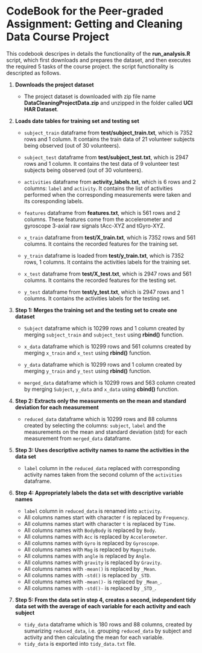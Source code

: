 # CodeBook for the Peer-graded Assignment: Getting and Cleaning Data Course Project
This codebook descripes in details the functionality of the **run_analysis.R** script, which first downloads and prepares the dataset, and then executes the required 5 tasks of the course project. the script functionality is descripted as follows. 


1. **Downloads the project dataset**
    - The project dataset is downloaded with zip file name **DataCleaningProjectData.zip** and unzipped in the folder called **UCI HAR Dataset**.
    
2. **Loads date tables for training set and testing set**
    - `subject_train` dataframe from **test/subject_train.txt**, which is  7352 rows and 1 column. It contains the train data of 21 volunteer subjects being observed (out of 30 volunteers).
    
    - `subject_test` dataframe from **test/subject_test.txt**, which is  2947 rows and 1 column. It contains the test data of 9 volunteer test subjects being observed (out of 30 volunteers).
    
    - `activities` dataframe from **activity_labels.txt**, which is 6 rows and 2 columns: `label` and `activity`. It contains the list of activities performed when the corresponding measurements were taken and its coresponding labels.     
    
    - `features` dataframe from **features.txt**, which is 561 rows and 2 columns. These features come from the accelerometer and gyroscope 3-axial raw signals tAcc-XYZ and tGyro-XYZ.

    - `x_train` dataframe from **test/X_train.txt**, which is 7352 rows and 561 columns.  It contains the recorded features for the training set.
    - `y_train` dataframe is loaded from **test/y_train.txt**, which is 7352 rows, 1 columns. It contains the activities labels for the training set.
    
    - `x_test` dataframe from **test/X_test.txt**, which is  2947 rows and 561 columns. It contains the recorded features for the testing set.
    
    - `y_test` dataframe from **test/y_test.txt**, which is  2947 rows and 1 columns. It contains the activities labels for the testing set.
    
    
3. **Step 1: Merges the training set and the testing set to create one dataset**
    - `Subject` dataframe which is 10299 rows and 1 column created by merging `subject_train` and `subject_test` using **rbind()** function.
    
    - `x_data` dataframe which is 10299 rows and 561 columns created by merging `x_train` and `x_test` using **rbind()** function.
    
    - `y_data` dataframe which is 10299 rows and 1 column created by merging `y_train` and `y_test` using **rbind()** function.

    - `merged_data` dataframe which is 10299 rows and 563 column created by merging `Subject`, `y_data` and `x_data` using **cbind()** function.
   
    
4. **Step 2: Extracts only the measurements on the mean and standard deviation for each measurement**
    - `reduced_data` dataframe which is 10299 rows and 88 columns created by selecting the columns: `subject`, `label` and the measurements on the mean and standard deviation (std) for each measurement from `merged_data` dataframe.

    
5. **Step 3: Uses descriptive activity names to name the activities in the data set**
    - `label` column in the `reduced_data` replaced with corresponding activity names taken from the second column of the `activities` dataframe.


6. **Step 4: Appropriately labels the data set with descriptive variable names**
    - `label` column in `reduced_data` is renamed into `activity`.
    -  All columns names start with character `f` is replaced by `Frequency`.
    -  All columns names start with character `t` is replaced by `Time`.
    -  All columns names with `BodyBody` is replaced by `Body`.
    -  All columns names with `Acc` is replaced by `Accelerometer`.
    -  All columns names with `Gyro` is replaced by `Gyroscope`.
    -  All columns names with `Mag` is replaced by `Magnitude`.
    -  All columns names with `angle` is replaced by `Angle`.
    -  All columns names with `gravity` is replaced by `Gravity`.
    -  All columns names with `-mean()` is replaced by `_Mean`.
    -  All columns names with `-std()` is replaced by `_STD`.
    -  All columns names with `-mean()-` is replaced by `_Mean_`.
    -  All columns names with `-std()-` is replaced by `_STD_`.
    

7. **Step 5: From the data set in step 4, creates a second, independent tidy data set with the average of each variable for each activity and each subject**
    - `tidy_data` dataframe which is 180 rows and 88 columns, created by sumarizing `reduced_data`, i.e. grouping `reduced_data` by subject and activity and then calculating the mean for each variable.
    - `tidy_data` is exported into `tidy_data.txt` file.
    
    
